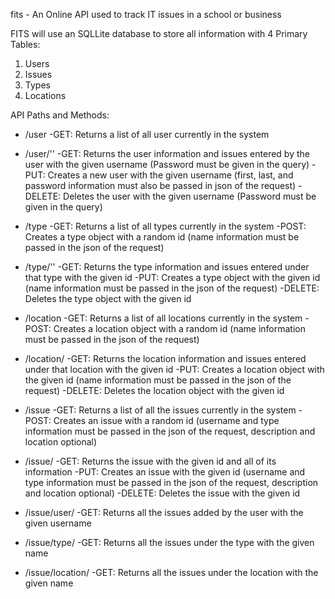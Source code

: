 fits - An Online API used to track IT issues in a school or business

FITS will use an SQLLite database to store all information with 4 Primary Tables:
  1. Users
  2. Issues
  3. Types
  4. Locations

API Paths and Methods:
  * /user
    -GET: Returns a list of all user currently in the system
    
  * /user/'<username>'
    -GET: Returns the user information and issues entered by the user with the given username (Password must be given in the query)
    -PUT: Creates a new user with the given username (first, last, and password information must also be passed in json of the request)
    -DELETE: Deletes the user with the given username (Password must be given in the query)
  
  * /type
    -GET: Returns a list of all types currently in the system
    -POST: Creates a type object with a random id (name information must be passed in the json of the request)
  
  * /type/'<id>'
    -GET: Returns the type information and issues entered under that type with the given id
    -PUT: Creates a type object with the given id (name information must be passed in the json of the request)
    -DELETE: Deletes the type object with the given id
  
  * /location
    -GET: Returns a list of all locations currently in the system
    -POST: Creates a location object with a random id (name information must be passed in the json of the request)
  
  * /location/<id>
    -GET: Returns the location information and issues entered under that location with the given id
    -PUT: Creates a location object with the given id (name information must be passed in the json of the request)
    -DELETE: Deletes the location object with the given id
  
  * /issue
    -GET: Returns a list of all the issues currently in the system
    -POST: Creates an issue with a random id (username and type information must be passed in the json of the request, description and                location optional)
  
  * /issue/<id>
    -GET: Returns the issue with the given id and all of its information
    -PUT: Creates an issue with the given id (username and type information must be passed in the json of the request, description and                location optional)
    -DELETE: Deletes the issue with the given id
  
  * /issue/user/<username>
    -GET: Returns all the issues added by the user with the given username
  
  * /issue/type/<name>
    -GET: Returns all the issues under the type with the given name
  
  * /issue/location/<name>
    -GET: Returns all the issues under the location with the given name
